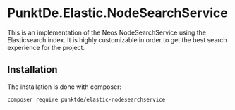 # PunktDe.Elastic.NodeSearchService

This is an implementation of the Neos NodeSearchService using the Elasticsearch index. 
It is highly customizable in order to get the best search experience for the project.  

## Installation

The installation is done with composer:

	composer require punktde/elastic-nodesearchservice
